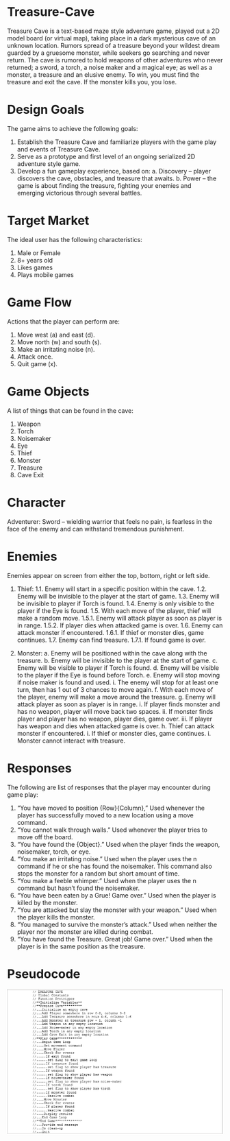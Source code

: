 # Treasure-Cave
Treasure Cave is a text-based maze style adventure game, played out a 2D model board (or virtual map), taking  place in a dark mysterious cave of an unknown location. Rumors spread of a treasure beyond your wildest dream  guarded by a gruesome monster, while seekers go searching and never return. The cave is rumored to hold  weapons of other adventures who never returned; a sword, a torch, a noise maker and a magical eye; as well as  a monster, a treasure and an elusive enemy. To win, you must find the treasure and exit the cave. If the  monster kills you, you lose.

# Design Goals
The game aims to achieve the following goals:
1. Establish the Treasure Cave and familiarize players with the game play and events
    of Treasure Cave.
2. Serve as a prototype and first level of an ongoing serialized 2D adventure style game.
3. Develop a fun gameplay experience, based on:
a. Discovery – player discovers the cave, obstacles, and treasure that awaits.
b. Power – the game is about finding the treasure, fighting your enemies and   
    emerging victorious through several battles.

# Target Market
The ideal user has the following characteristics:
1.	Male or Female
2.	8+ years old
3.	Likes games
4.	Plays mobile games

# Game Flow
Actions that the player can perform are:
1.	Move west (a) and east (d).
2.	Move north (w) and south (s).
3.	Make an irritating noise (n).
4.	Attack once.
5.	Quit game (x).

# Game Objects
A list of things that can be found in the cave:
1.	Weapon
2.	Torch
3.	Noisemaker
4.	Eye
5.	Thief
6.	Monster
7.	Treasure
8.	Cave Exit

# Character
Adventurer: Sword – wielding warrior that feels no pain, is fearless in the face of the enemy and can withstand tremendous punishment.

# Enemies
Enemies appear on screen from either the top, bottom, right or left side.
1.	Thief:
    1.1.    Enemy will start in a specific position within the cave.
    1.2.	Enemy will be invisible to the player at the start of game.
    1.3.	Enemy will be invisible to player if Torch is found.
    1.4.	Enemy is only visible to the player if the Eye is found.
    1.5.	With each move of the player, thief will make a random move.
    1.5.1.	Enemy will attack player as soon as player is in range. 
    1.5.2.	If player dies when attacked game is over.
    1.6.	Enemy can attack monster if encountered. 
    1.6.1.	If thief or monster dies, game continues.
    1.7.	Enemy can find treasure. 
    1.7.1.	If found game is over.

2.	Monster:
a.	Enemy will be positioned within the cave along with the treasure.
b.	Enemy will be invisible to the player at the start of game.
c.	Enemy will be visible to player if Torch is found.
d.	Enemy will be visible to the player if the Eye is found before Torch.
e.	Enemy will stop moving if noise maker is found and used. 
i.	The enemy will stop for at least one turn, 
   then has 1 out of 3 chances to move again.
f.	With each move of the player, enemy will make a move around the treasure.
g.	Enemy will attack player as soon as player is in range. 
i.	If player finds monster and has no weapon, 
   player will move back two spaces.
ii.	If monster finds player and player has no weapon, player dies, game over.
iii.	If player has weapon and dies when attacked game is over.
h.	Thief can attack monster if encountered. 
i.	If thief or monster dies, game continues.
i.	Monster cannot interact with treasure.

# Responses
The following are list of responses that the player may encounter during game play:
1. “You have moved to position {Row}{Column},” Used whenever the player has successfully moved to a new location using a move command. 
2. “You cannot walk through walls.” Used whenever the player tries to move off the board.
3. “You have found the {Object}.” Used when the player finds the weapon, noisemaker, torch, or eye.
4. “You make an irritating noise.” Used when the player uses the n command if he or she has found the noisemaker. This command also stops the monster for a random but short amount of time.
5. “You make a feeble whimper.” Used when the player uses the n command but hasn’t found the noisemaker.
6. “You have been eaten by a Grue! Game over.” Used when the player is killed by the monster.
7. “You are attacked but slay the monster with your weapon.” Used when the player kills the monster.
8. “You managed to survive the monster’s attack.” Used when neither the player nor the monster are killed during combat.
9. “You have found the Treasure. Great job! Game over.” Used when the player is in the same position as the treasure.

# Pseudocode
![Pseudocode](https://raw.githubusercontent.com/kiddjsh/Treasure-Cave/main/images/Pseudocode.PNG)


